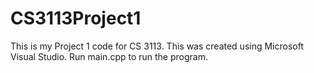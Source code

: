 # CS3113Project1
This is my Project 1 code for CS 3113. This was created using Microsoft Visual Studio.
Run main.cpp to run the program.
